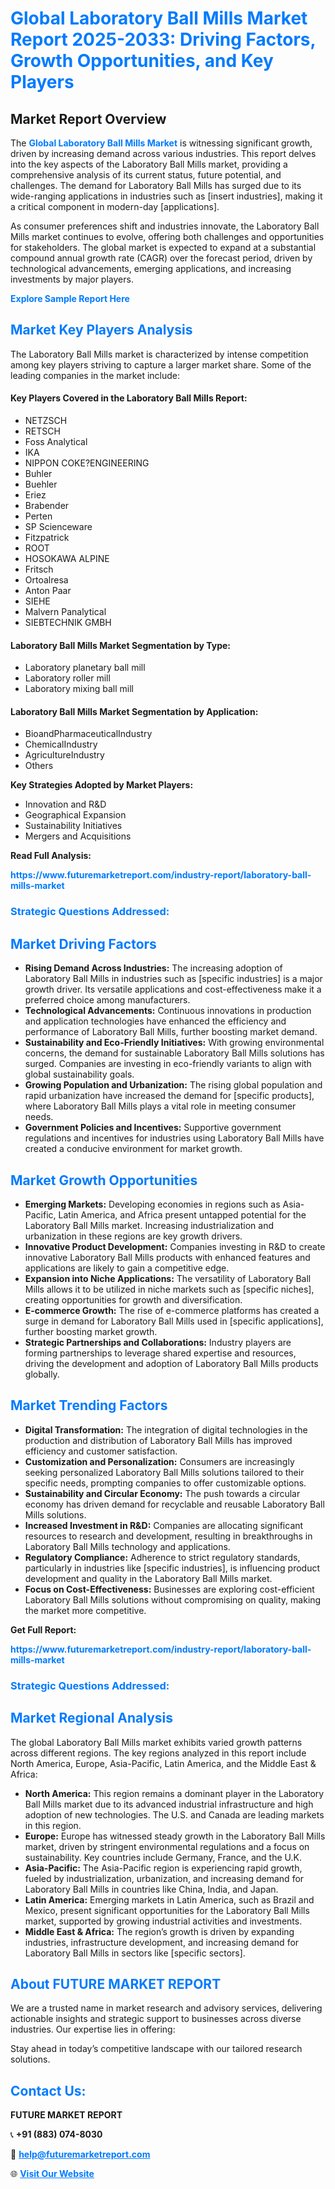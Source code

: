 <h1 style="color: #007BFF;">Global Laboratory Ball Mills Market Report 2025-2033: Driving Factors, Growth Opportunities, and Key Players</h1>

<section id="overview">
<h2>Market Report Overview</h2>
<p>The <a href="https://www.futuremarketreport.com/industry-report/laboratory-ball-mills-market" style="color: #007BFF; text-decoration: none;"><strong>Global Laboratory Ball Mills Market</strong></a> is witnessing significant growth, driven by increasing demand across various industries. This report delves into the key aspects of the Laboratory Ball Mills market, providing a comprehensive analysis of its current status, future potential, and challenges. The demand for Laboratory Ball Mills has surged due to its wide-ranging applications in industries such as [insert industries], making it a critical component in modern-day [applications].</p>
<p>As consumer preferences shift and industries innovate, the Laboratory Ball Mills market continues to evolve, offering both challenges and opportunities for stakeholders. The global market is expected to expand at a substantial compound annual growth rate (CAGR) over the forecast period, driven by technological advancements, emerging applications, and increasing investments by major players.</p>
</section>

<section id="overview">
<p><a href="https://www.futuremarketreport.com/request-sample/reportId=42625" style="color: #007BFF; text-decoration: none;"><strong>Explore Sample Report Here</strong></a></p>
</section>

<section id="key-players">
<h2 style="color: #007BFF;">Market Key Players Analysis</h2>
<p>The Laboratory Ball Mills market is characterized by intense competition among key players striving to capture a larger market share. Some of the leading companies in the market include:</p>
<h4>Key Players Covered in the Laboratory Ball Mills Report:</h4>
<ul><li>NETZSCH</li><li>RETSCH</li><li>Foss Analytical</li><li>IKA</li><li>NIPPON COKE?ENGINEERING</li><li>Buhler</li><li>Buehler</li><li>Eriez</li><li>Brabender</li><li>Perten</li><li>SP Scienceware</li><li>Fitzpatrick</li><li>ROOT</li><li>HOSOKAWA ALPINE</li><li>Fritsch</li><li>Ortoalresa</li><li>Anton Paar</li><li>SIEHE</li><li>Malvern Panalytical</li><li>SIEBTECHNIK GMBH</li></ul>
<h4>Laboratory Ball Mills Market Segmentation by Type:</h4>
<ul><li>Laboratory planetary ball mill</li><li>Laboratory roller mill</li><li>Laboratory mixing ball mill</li></ul>

<h4>Laboratory Ball Mills Market Segmentation by Application:</h4>
<ul><li>BioandPharmaceuticalIndustry</li><li>ChemicalIndustry</li><li>AgricultureIndustry</li><li>Others</li></ul>
<p><strong>Key Strategies Adopted by Market Players:</strong></p>
<ul>
<li>Innovation and R&D</li>
<li>Geographical Expansion</li>
<li>Sustainability Initiatives</li>
<li>Mergers and Acquisitions</li>
</ul>
</section>

<section>
<p><strong>Read Full Analysis: </strong></p><a href="https://www.futuremarketreport.com/industry-report/laboratory-ball-mills-market" style="color: #007BFF; text-decoration: none;"><strong>https://www.futuremarketreport.com/industry-report/laboratory-ball-mills-market</strong></a>
<h3 style="color: #007BFF;">Strategic Questions Addressed:</h3>
</section>

<section id="driving-factors">
<h2 style="color: #007BFF;">Market Driving Factors</h2>
<ul>
<li><strong>Rising Demand Across Industries:</strong> The increasing adoption of Laboratory Ball Mills in industries such as [specific industries] is a major growth driver. Its versatile applications and cost-effectiveness make it a preferred choice among manufacturers.</li>
<li><strong>Technological Advancements:</strong> Continuous innovations in production and application technologies have enhanced the efficiency and performance of Laboratory Ball Mills, further boosting market demand.</li>
<li><strong>Sustainability and Eco-Friendly Initiatives:</strong> With growing environmental concerns, the demand for sustainable Laboratory Ball Mills solutions has surged. Companies are investing in eco-friendly variants to align with global sustainability goals.</li>
<li><strong>Growing Population and Urbanization:</strong> The rising global population and rapid urbanization have increased the demand for [specific products], where Laboratory Ball Mills plays a vital role in meeting consumer needs.</li>
<li><strong>Government Policies and Incentives:</strong> Supportive government regulations and incentives for industries using Laboratory Ball Mills have created a conducive environment for market growth.</li>
</ul>
</section>

<section id="growth-opportunities">
<h2 style="color: #007BFF;">Market Growth Opportunities</h2>
<ul>
<li><strong>Emerging Markets:</strong> Developing economies in regions such as Asia-Pacific, Latin America, and Africa present untapped potential for the Laboratory Ball Mills market. Increasing industrialization and urbanization in these regions are key growth drivers.</li>
<li><strong>Innovative Product Development:</strong> Companies investing in R&D to create innovative Laboratory Ball Mills products with enhanced features and applications are likely to gain a competitive edge.</li>
<li><strong>Expansion into Niche Applications:</strong> The versatility of Laboratory Ball Mills allows it to be utilized in niche markets such as [specific niches], creating opportunities for growth and diversification.</li>
<li><strong>E-commerce Growth:</strong> The rise of e-commerce platforms has created a surge in demand for Laboratory Ball Mills used in [specific applications], further boosting market growth.</li>
<li><strong>Strategic Partnerships and Collaborations:</strong> Industry players are forming partnerships to leverage shared expertise and resources, driving the development and adoption of Laboratory Ball Mills products globally.</li>
</ul>
</section>

<section id="trending-factors">
<h2 style="color: #007BFF;">Market Trending Factors</h2>
<ul>
<li><strong>Digital Transformation:</strong> The integration of digital technologies in the production and distribution of Laboratory Ball Mills has improved efficiency and customer satisfaction.</li>
<li><strong>Customization and Personalization:</strong> Consumers are increasingly seeking personalized Laboratory Ball Mills solutions tailored to their specific needs, prompting companies to offer customizable options.</li>
<li><strong>Sustainability and Circular Economy:</strong> The push towards a circular economy has driven demand for recyclable and reusable Laboratory Ball Mills solutions.</li>
<li><strong>Increased Investment in R&D:</strong> Companies are allocating significant resources to research and development, resulting in breakthroughs in Laboratory Ball Mills technology and applications.</li>
<li><strong>Regulatory Compliance:</strong> Adherence to strict regulatory standards, particularly in industries like [specific industries], is influencing product development and quality in the Laboratory Ball Mills market.</li>
<li><strong>Focus on Cost-Effectiveness:</strong> Businesses are exploring cost-efficient Laboratory Ball Mills solutions without compromising on quality, making the market more competitive.</li>
</ul>
</section>

<section>
<p><strong>Get Full Report: </strong></p><a href="https://www.futuremarketreport.com/industry-report/laboratory-ball-mills-market" style="color: #007BFF; text-decoration: none;"><strong>https://www.futuremarketreport.com/industry-report/laboratory-ball-mills-market</strong></a>
<h3 style="color: #007BFF;">Strategic Questions Addressed:</h3>
</section>


<section id="regional-analysis">
<h2 style="color: #007BFF;">Market Regional Analysis</h2>
<p>The global Laboratory Ball Mills market exhibits varied growth patterns across different regions. The key regions analyzed in this report include North America, Europe, Asia-Pacific, Latin America, and the Middle East & Africa:</p>
<ul>
<li><strong>North America:</strong> This region remains a dominant player in the Laboratory Ball Mills market due to its advanced industrial infrastructure and high adoption of new technologies. The U.S. and Canada are leading markets in this region.</li>
<li><strong>Europe:</strong> Europe has witnessed steady growth in the Laboratory Ball Mills market, driven by stringent environmental regulations and a focus on sustainability. Key countries include Germany, France, and the U.K.</li>
<li><strong>Asia-Pacific:</strong> The Asia-Pacific region is experiencing rapid growth, fueled by industrialization, urbanization, and increasing demand for Laboratory Ball Mills in countries like China, India, and Japan.</li>
<li><strong>Latin America:</strong> Emerging markets in Latin America, such as Brazil and Mexico, present significant opportunities for the Laboratory Ball Mills market, supported by growing industrial activities and investments.</li>
<li><strong>Middle East & Africa:</strong> The region’s growth is driven by expanding industries, infrastructure development, and increasing demand for Laboratory Ball Mills in sectors like [specific sectors].</li>
</ul>
</section>

<footer>
<h2 style="color: #007BFF;">About FUTURE MARKET REPORT</h2>
<p>We are a trusted name in market research and advisory services, delivering actionable insights and strategic support to businesses across diverse industries. Our expertise lies in offering:</p>

<p>Stay ahead in today’s competitive landscape with our tailored research solutions.</p>

<h2 style="color: #007BFF;">Contact Us:</h2>
<p><strong>FUTURE MARKET REPORT</strong></p>
<p>📞 <strong>+91 (883) 074-8030</strong></p>
<p>📧 <strong><a href="mailto:help@futuremarketreport.com" style="color: #007BFF;">help@futuremarketreport.com</a></strong></p>
<p>🌐 <strong><a href="https://www.futuremarketreport.com/" style="color: #007BFF;">Visit Our Website</a></strong></p>
</footer>